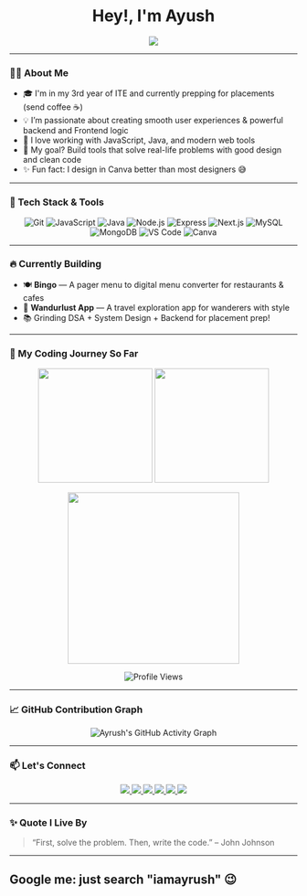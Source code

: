 <h1 align="center">Hey!, I'm Ayush</h1>

<p align="center">
  <img src="https://readme-typing-svg.herokuapp.com?font=Fira+Code&weight=500&size=24&pause=1000&color=00FFFF&center=true&vCenter=true&width=435&lines=Full+Stack+Web+Dev+🚀;Code.+Design.+Deploy.+Repeat.;Always+Learning+🧠;aka IamAyrush" />
</p>

---

### 👨‍💻 About Me

- 🎓 I'm in my 3rd year of ITE and currently prepping for placements (send coffee ☕)
- 💡 I’m passionate about creating smooth user experiences & powerful backend and Frontend logic
- 🔧 I love working with JavaScript, Java, and modern web tools
- 💭 My goal? Build tools that solve real-life problems with good design and clean code
- ✨ Fun fact: I design in Canva better than most designers 😅

---

### 🚀 Tech Stack & Tools

<div align="center">

  ![Git](https://img.shields.io/badge/Git-F05032?style=for-the-badge&logo=git&logoColor=white)
  ![JavaScript](https://img.shields.io/badge/JavaScript-F7DF1E?style=for-the-badge&logo=javascript&logoColor=black)
  ![Java](https://img.shields.io/badge/Java-ED8B00?style=for-the-badge&logo=java&logoColor=white)
  ![Node.js](https://img.shields.io/badge/Node.js-339933?style=for-the-badge&logo=node.js&logoColor=white)
  ![Express](https://img.shields.io/badge/Express.js-000000?style=for-the-badge&logo=express&logoColor=white)
  ![Next.js](https://img.shields.io/badge/Next.js-000000?style=for-the-badge&logo=next.js&logoColor=white)
  ![MySQL](https://img.shields.io/badge/MySQL-00758F?style=for-the-badge&logo=mysql&logoColor=white)
  ![MongoDB](https://img.shields.io/badge/MongoDB-47A248?style=for-the-badge&logo=mongodb&logoColor=white)
  ![VS Code](https://img.shields.io/badge/VS%20Code-007ACC?style=for-the-badge&logo=visual-studio-code)
  ![Canva](https://img.shields.io/badge/Canva-00C4CC?style=for-the-badge&logo=canva&logoColor=white)

</div>

---

### 🔥 Currently Building

- 🍽️ **Bingo** — A pager menu to digital menu converter for restaurants & cafes  
- 🧭 **Wandurlust App** — A travel exploration app for wanderers with style  
- 📚 Grinding DSA + System Design + Backend for placement prep!

---

### 🧠 My Coding Journey So Far

<p align="center">
  <!-- GitHub Streak -->
  <img src="https://github-readme-streak-stats.herokuapp.com/?user=IamAyrush&theme=tokyonight&hide_border=true" height="200"/>
  
  <!-- GitHub Stats -->
  <img src="https://github-readme-stats.vercel.app/api?username=IamAyrush&show_icons=true&theme=tokyonight&hide_border=true" height="200"/>
</p>

<!-- LeetCode Achievements (Streak Badges) -->
<p align="center">
  <img src="https://leetcard.jacoblin.cool/iamayrush?theme=dark&font=baloo&ext=contest" height="300"/>
</p>

<!-- Profile Views Badge -->
<p align="center">
  <img src="https://komarev.com/ghpvc/?username=IamAyrush&color=blueviolet&style=flat-square" alt="Profile Views" />
</p>


---

### 📈 GitHub Contribution Graph

<p align="center">
  <img src="https://github-readme-activity-graph.vercel.app/graph?username=IamAyrush&bg_color=2e2e2e&color=5c6bc0&line=5c6bc0&point=ffffff&area=true&hide_border=true" alt="Ayrush's GitHub Activity Graph" />
</p>


---

### 📫 Let's Connect

<p align="center">
  <a href="https://github.com/IamAyrush" target="_blank">
    <img src="https://img.shields.io/badge/GitHub-Ayrush-black?style=for-the-badge&logo=github"/>
  </a>
  <a href="www.linkedin.com/in/ayrush" target="_blank">
    <img src="https://img.shields.io/badge/LinkedIn-Ayrush-blue?style=for-the-badge&logo=linkedin"/>
  </a>
  <a href="https://www.instagram.com/ayrush.v/" target="_blank">
    <img src="https://img.shields.io/badge/Instagram-%40ayrush-purple?style=for-the-badge&logo=instagram"/>
  </a>
  <a href="mailto:ayrush01email.com">
    <img src="https://img.shields.io/badge/Email-Let's+Talk-red?style=for-the-badge&logo=gmail"/>
  </a>
  <a href="https://portfolio-swe-indol.vercel.app" target="_blank">
  <img src="https://img.shields.io/badge/Portfolio-Visit%20Now-ff69b4?style=for-the-badge&logo=web&logoColor=white"/>
  </a>
  <a href="https://leetcode.com/u/iamayrush/" target="_blank">
    <img src="https://img.shields.io/badge/LeetCode-Solve+with+Me-orange?style=for-the-badge&logo=leetcode"/>
  </a>
</p>

---

### ✨ Quote I Live By

> “First, solve the problem. Then, write the code.” – John Johnson

---
Google me: just search "iamayrush" 😉
---

